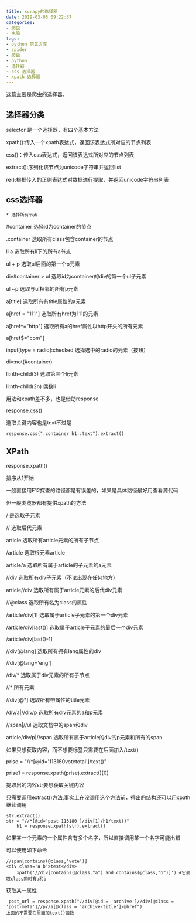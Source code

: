 ```yaml
---
title: scrapy的选择器
date: 2019-03-05 09:22:37
categories:
- 爬虫
- 电脑
tags:
- python 第三方库
- spider
- 爬虫
- python
- 选择器
- css 选择器
- xpath 选择器
---
```

这篇主要是爬虫的选择器。

<!--more-->

## 选择器分类

selector 是一个选择器，有四个基本方法

xpath():传入一个xpath表达式，返回该表达式所对应的节点列表

css()：传入css表达式，返回该表达式所对应的节点列表

extract():序列化该节点为unicode字符串并返回list

re():根据传入的正则表达式对数据进行提取，并返回unicode字符串列表

## css选择器

	* 选择所有节点

#container 选择id为container的节点

.container 选取所有class包含container的节点

li a 选取所有li下的所有a节点

ul + p 选取ul后面的第一个p元素

div#container > ul 选取id为container的div的第一个ul子元素

ul ~p 选取与ul相邻的所有p元素

a[title] 选取所有有title属性的a元素

a[href = "111"] 选取所有href为111的元素

a[href^="http"] 选取所有a的href属性以http开头的所有元素

a[href$="com"]

input[type = radio]:checked 选择选中的radio的元素（按钮）

div:not(#container)

li:nth-child(3) 选取第三个li元素

li:nth-child(2n) 偶数li

用法和xpath差不多，也是借助response

response.css()

选取关键内容也是text不过是


	response.css(".container h1::text").extract()

## XPath

response.xpath()

排序从1开始

一般直接用F12探查的路径都是有误差的，如果是具体路径最好用查看源代码

但一般浏览器都有提供xpath的方法

/ 是选取子元素

// 选取后代元素

article 选取所有article元素的所有子节点

/article 选取根元素article

article/a 选取所有属于article的子元素的a元素

//div 选取所有div子元素（不论出现在任何地方）

article//div 选取所有属于article元素的后代div元素

//@class 选取所有名为class的属性

/article/div[1] 选取属于article子元素的第一个div元素

/article/div[last()] 选取属于article子元素的最后一个div元素

/article/div[last()-1]

//div[@lang] 选取所有拥有lang属性的div

//div[@lang='eng']

/div/* 选取属于div元素的所有子节点

//* 所有元素

//div[@*] 选取所有带属性的title元素

/div/a|//div/p 选取所有div元素的a和p元素

//span|//ul 选取文档中的span和div

article/div/p|//span 选取所有属于article的div的p元素和所有的span

如果只想获取内容，而不想要标签只需要在后面加入/text()

prise = "//*[@id='113180votetotal']/text()"

prise1 = response.xpath(prise).extract()[0]

提取出的内容str要想获取关键内容

只需要调用extract()方法,事实上在没调用这个方法前，得出的结构还可以用xpath继续调用

	str.extract()
	str = "//*[@id='post-113180']/div[1]/h1/text()"
		h1 = response.xpath(str).extract()

如果某一个元素的一个属性含有多个名字，所以直接调用某一个名字可能出错

可以使用如下命令

	//span[contains(@class,'vote')]
	<div class='a b'>test</div>
		xpath('//div[contains(@class,"a") and contains(@class,"b")]') #它会取class同时有a和b

获取某一属性
	
	 post_url = response.xpath("//div[@id = 'archive']//div[@class = 'post-meta']//p//a[@class = 'archive-title']/@href")
	上面的不需要在里面加text()函数	


